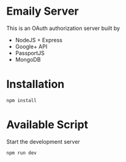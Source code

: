 # Emaily Server

This is an OAuth authorization server built by

- NodeJS + Express
- Google+ API
- PassportJS
- MongoDB

# Installation

```
npm install
```

# Available Script

Start the development server

```
npm run dev
```
